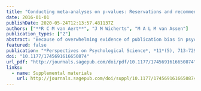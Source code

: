 ```yaml
---
title: "Conducting meta-analyses on p-values: Reservations and recommendations for applying p-uniform and p-curve"
date: 2016-01-01
publishDate: 2020-05-24T12:13:57.481137Z
authors: ["**R C M van Aert**", "J M Wicherts", "M A L M van Assen"]
publication_types: ["2"]
abstract: "Because of overwhelming evidence of publication bias in psychology, techniques to correct meta-analytic estimates for such bias are greatly needed. The methodology on which the p-uniform and p-curve methods are based has great promise for providing accurate meta-analytic estimates in the presence of publication bias. However, in this article, we show that in some situations, p-curve behaves erratically, whereas p-uniform may yield implausible estimates of negative effect size. Moreover, we show that (and explain why) p-curve and p-uniform result in overestimation of effect size under moderate-to-large heterogeneity and may yield unpredictable bias when researchers employ p-hacking. We offer hands-on recommendations on applying and interpreting results of meta-analyses in general and p-uniform and p-curve in particular. Both methods as well as traditional methods are applied to a meta-analysis on the effect of weight on judgments of importance. We offer guidance for applying p-uniform or p-curve using R and a user-friendly web application for applying p-uniform."
featured: false
publication: "*Perspectives on Psychological Science*, *11*(5), 713-729"
doi: "10.1177/1745691616650874"
url_pdf: "http://journals.sagepub.com/doi/pdf/10.1177/1745691616650874"
links:
  - name: Supplemental materials
    url: http://journals.sagepub.com/doi/suppl/10.1177/1745691616650874/suppl_file/suppl-material.pdf
---
```


